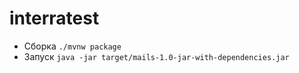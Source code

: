 # interratest

- Сборка ```./mvnw package```
- Запуск ```java -jar target/mails-1.0-jar-with-dependencies.jar```  